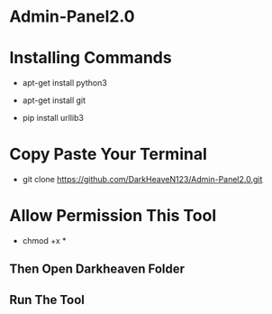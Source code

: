 # Admin-Panel2.0

# Installing Commands

- apt-get install python3

- apt-get install git

- pip install urllib3

# Copy Paste Your Terminal 
- git clone https://github.com/DarkHeaveN123/Admin-Panel2.0.git

# Allow Permission This Tool
- chmod +x *
## Then Open Darkheaven Folder 
## Run The Tool 


